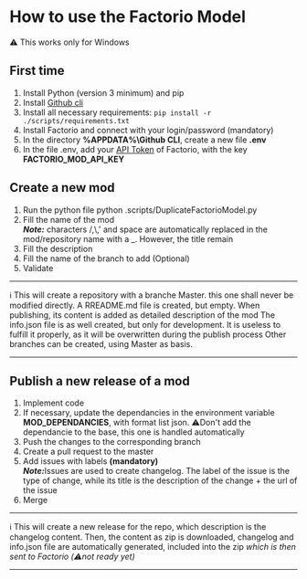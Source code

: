 # How to use the Factorio Model
⚠️ This works only for Windows
## First time
1. Install Python (version 3 minimum) and pip
2. Install <a href=https://cli.github.com/>Github cli</a>
3. Install all necessary requirements: ```pip install -r ./scripts/requirements.txt```
4. Install Factorio and connect with your login/password (mandatory)
5. In the directory **%APPDATA%\Github CLI**, create a new file **.env**
6. In the file .env, add your <a href="https://factorio.com/profile">API Token</a> of Factorio, with the key **FACTORIO_MOD_API_KEY**
   
## Create a new mod
1. Run the python file python .scripts/DuplicateFactorioModel.py
2. Fill the name of the mod  
<em>**Note:**</em> characters /,\\,' and space are automatically replaced in the mod/repository name with a _. However, the title remain
3. Fill the description
4. Fill the name of the branch to add (Optional)
5. Validate
___
ℹ️ This will create a repository with a branche Master. this one shall never be modified directly.
A RREADME.md file is created, but empty. When publishing, its content is added as detailed description of the mod 
The info.json file is as well created, but only for development. It is useless to fulfill it properly, as it will be overwritten during the publish process
Other branches can be created, using Master as basis.
___
## Publish a new release of a mod
1. Implement code
2. If necessary, update the dependancies in the environment variable **MOD_DEPENDANCIES**, with format list json.
   ⚠️Don't add the dependancie to the base, this one is handled automatically
4. Push the changes to the corresponding branch
5. Create a pull request to the master
6. Add issues with labels **(mandatory)**  
<em>**Note:**</em>Issues are used to create changelog. The label of the issue is the type of change, while its title is the description of the change + the url of the issue
8. Merge
___
ℹ️ This will create a new release for the repo, which description is the changelog content. Then, the content as zip is downloaded, changelog and info.json file are automatically generated, included into the zip
<em>which is then sent to Factorio (⚠️not ready yet)</em>
___
